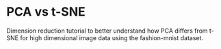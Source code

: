 # PCA vs t-SNE
Dimension reduction tutorial to better understand how PCA differs from t-SNE for high dimensional image data using the fashion-mnist dataset.
